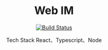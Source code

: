 <div align="center">

# Web IM

[![Build Status](https://travis-ci.org/YeomanLi/WebIM.svg?branch=master)](https://travis-ci.org/YeomanLi/WebIM)

Tech Stack
React、Typescript、Node

</div>
